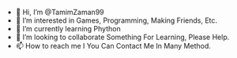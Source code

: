 - 👋 Hi, I’m @TamimZaman99
- 👀 I’m interested in Games, Programming, Making Friends, Etc.
- 🌱 I’m currently learning Phython
- 💞️ I’m looking to collaborate Something For Learning, Please Help.
- 📫 How to reach me I You Can Contact Me In Many Method.

<!---
TamimZaman99/TamimZaman99 is a ✨ special ✨ repository because its `README.md` (this file) appears on your GitHub profile.
You can click the Preview link to take a look at your changes.
--->
